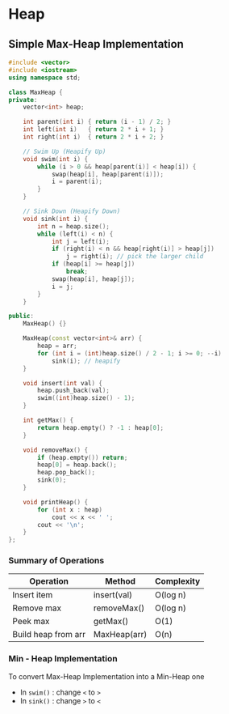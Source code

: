 # Heap

## Simple Max-Heap Implementation

````c++
#include <vector>
#include <iostream>
using namespace std;

class MaxHeap {
private:
    vector<int> heap;

    int parent(int i) { return (i - 1) / 2; }
    int left(int i)   { return 2 * i + 1; }
    int right(int i)  { return 2 * i + 2; }

    // Swim Up (Heapify Up)
    void swim(int i) {
        while (i > 0 && heap[parent(i)] < heap[i]) {
            swap(heap[i], heap[parent(i)]);
            i = parent(i);
        }
    }

    // Sink Down (Heapify Down)
    void sink(int i) {
        int n = heap.size();
        while (left(i) < n) {
            int j = left(i);
            if (right(i) < n && heap[right(i)] > heap[j])
                j = right(i); // pick the larger child
            if (heap[i] >= heap[j])
                break;
            swap(heap[i], heap[j]);
            i = j;
        }
    }

public:
    MaxHeap() {}

    MaxHeap(const vector<int>& arr) {
        heap = arr;
        for (int i = (int)heap.size() / 2 - 1; i >= 0; --i)
            sink(i); // heapify
    }

    void insert(int val) {
        heap.push_back(val);
        swim((int)heap.size() - 1);
    }

    int getMax() {
        return heap.empty() ? -1 : heap[0];
    }

    void removeMax() {
        if (heap.empty()) return;
        heap[0] = heap.back();
        heap.pop_back();
        sink(0);
    }

    void printHeap() {
        for (int x : heap)
            cout << x << ' ';
        cout << '\n';
    }
};
````

### Summary of Operations

| **Operation**       | **Method**   | **Complexity** |
| ------------------- | ------------ | -------------- |
| Insert item         | insert(val)  | O(log n)       |
| Remove max          | removeMax()  | O(log n)       |
| Peek max            | getMax()     | O(1)           |
| Build heap from arr | MaxHeap(arr) | O(n)           |

### Min - Heap Implementation

To convert Max-Heap Implementation into a Min-Heap one

* In `swim()` : change `<` to `>`
* In `sink()` : change `>` to `<`